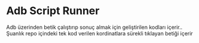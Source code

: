 # Adb Script Runner
Adb üzerinden betik çalıştırıp sonuç almak için geliştirilen kodları içerir..
Şuanlık repo içindeki tek kod verilen kordinatlara sürekli tıklayan betiği içerir
